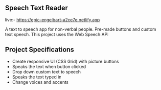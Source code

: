 ## Speech Text Reader
live:- https://epic-engelbart-a2ce7e.netlify.app

A text to speech app for non-verbal people. Pre-made buttons and custom text speech. This project uses the Web Speech API

## Project Specifications

- Create responsive UI (CSS Grid) with picture buttons
- Speaks the text when button clicked
- Drop down custom text to speech
- Speaks the text typed in
- Change voices and accents
